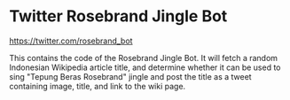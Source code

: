 # Twitter Rosebrand Jingle Bot

https://twitter.com/rosebrand_bot

This contains the code of the Rosebrand Jingle Bot.
It will fetch a random Indonesian Wikipedia article title, and determine whether it can be used to sing "Tepung Beras Rosebrand" jingle and post the title as a tweet containing image, title, and link to the wiki page.
